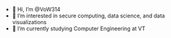 - 👋 Hi, I’m @VoW314
- 👀 I’m interested in secure computing, data science, and data visualizations
- 🌱 I’m currently studying Computer Engineering at VT


<!---
VoW314/VoW314 is a ✨ special ✨ repository because its `README.md` (this file) appears on your GitHub profile.
You can click the Preview link to take a look at your changes.
--->
